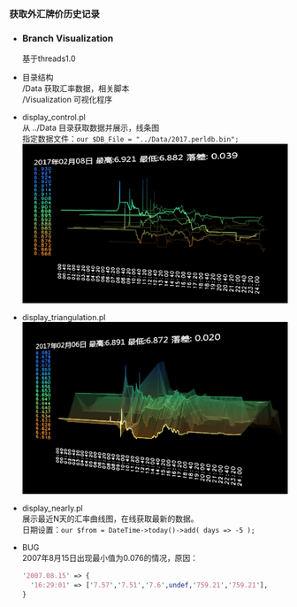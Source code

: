 ### 获取外汇牌价历史记录  

* ### Branch Visualization  
  基于threads1.0  

* 目录结构  
  /Data 获取汇率数据，相关脚本  
  /Visualization 可视化程序  

* display_control.pl  
  从 ../Data 目录获取数据并展示，线条图  
  指定数据文件：`our $DB_File = "../Data/2017.perldb.bin";`  
  ![](./Visualization/snap02.png)  

* display_triangulation.pl  
  ![](./Visualization/snap01.png)  

* display_nearly.pl  
  展示最近N天的汇率曲线图，在线获取最新的数据。  
  日期设置：`our $from = DateTime->today()->add( days => -5 );`  

* BUG  
  2007年8月15日出现最小值为0.076的情况，原因：  
  ```perl
  '2007.08.15' => {
    '16:29:01' => ['7.57','7.51','7.6',undef,'759.21','759.21'],
  }
  ```
